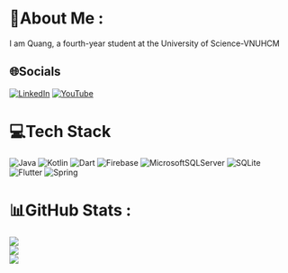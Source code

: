 # 💫About Me :
I am Quang, a fourth-year student at the University of Science-VNUHCM

## 🌐Socials
[![LinkedIn](https://img.shields.io/badge/LinkedIn-%230077B5.svg?logo=linkedin&logoColor=white)](https://linkedin.com/in/www.linkedin.com/in/trần-tôn-bửu-quang-1705072b3) [![YouTube](https://img.shields.io/badge/YouTube-%23FF0000.svg?logo=YouTube&logoColor=white)](https://youtube.com/channel/UCx7cVS6xx0feNrqge3N05Eg) 

# 💻Tech Stack
![Java](https://img.shields.io/badge/java-%23ED8B00.svg?style=for-the-badge&logo=java&logoColor=white) ![Kotlin](https://img.shields.io/badge/kotlin-%230095D5.svg?style=for-the-badge&logo=kotlin&logoColor=white) ![Dart](https://img.shields.io/badge/dart-%230175C2.svg?style=for-the-badge&logo=dart&logoColor=white) ![Firebase](https://img.shields.io/badge/firebase-%23039BE5.svg?style=for-the-badge&logo=firebase) ![MicrosoftSQLServer](https://img.shields.io/badge/Microsoft%20SQL%20Sever-CC2927?style=for-the-badge&logo=microsoft%20sql%20server&logoColor=white) ![SQLite](https://img.shields.io/badge/sqlite-%2307405e.svg?style=for-the-badge&logo=sqlite&logoColor=white) ![Flutter](https://img.shields.io/badge/Flutter-%2302569B.svg?style=for-the-badge&logo=Flutter&logoColor=white) ![Spring](https://img.shields.io/badge/spring-%236DB33F.svg?style=for-the-badge&logo=spring&logoColor=white)
# 📊GitHub Stats :
![](https://github-readme-stats.vercel.app/api?username=TTBQuang&theme=radical&hide_border=false&include_all_commits=false&count_private=false)<br/>
![](https://github-readme-streak-stats.herokuapp.com/?user=TTBQuang&theme=radical&hide_border=false)<br/>
![](https://github-readme-stats.vercel.app/api/top-langs/?username=TTBQuang&theme=radical&hide_border=false&include_all_commits=false&count_private=false&layout=compact)
